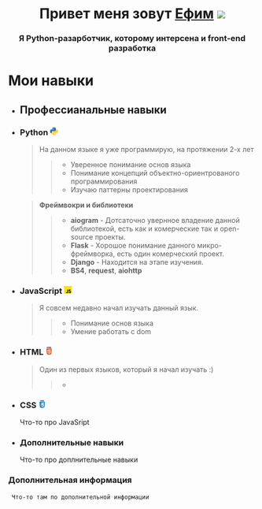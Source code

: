 <h1 align="center">Привет меня зовут <a href="https://github.com/S1GHE" target="_blank">Ефим</a> 
<img src="https://github.com/blackcater/blackcater/raw/main/images/Hi.gif" height="32"/></h1>
<h3 align="center">Я Python-разарботчик, которому интерсена и front-end разработка</h3>

# Мои навыки
- ## Профессианальные навыки
* ### Python <img src="https://github.com/S1GHE/S1GHE/blob/main/image/Python.png" height="16" alt=""/>
  > На данном языке я уже программирую, на протяжении 2-х лет
  >> - Уверенное понимание основ языка
  >> - Понимание концепций объектно-ориентрованого программирования
  >> - Изучаю паттерны проектирования <br>

  > __Фреймвокри и библиотеки__
  >> - __aiogram__ - Дотсаточно увернное владение данной библиотекой, есть как и комерческие так и open-source проекты.
  >> - __Flask__ - Хорошое понимание данного микро-фреймворка, есть один комерческий проект.
  >> - __Django__ - Находится на этапе изучения.
  >> - __BS4__, __request__, __aiohttp__

* ### JavaScript <img src="https://github.com/S1GHE/S1GHE/blob/main/image/js.png" height="16" alt=""/>
  > Я совсем недавно начал изучать данный язык.
  >> - Понимание основ языка
  >> - Умение работать с dom
* ### HTML <img src="https://github.com/S1GHE/S1GHE/blob/main/image/html.png" height="16" alt=""/>
  > Один из первых языков, который я начал изучать :)
  > > - 
  
* ### CSS <img src="https://github.com/S1GHE/S1GHE/blob/main/image/css.png" height="16" alt=""/>
  Что-то про JavaSript
* ### Дополнительные навыки
  Что-то про доплнительные навыки
### Дополнительная информация
     Что-то там по дополнительной информации